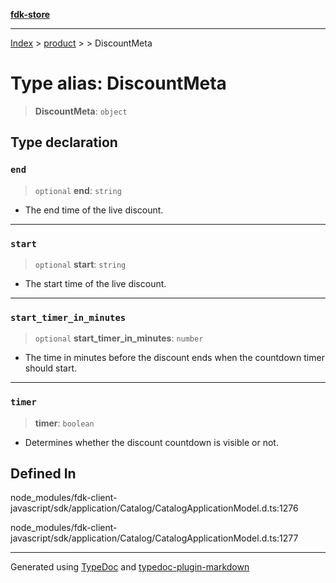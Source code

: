 [**fdk-store**](../../../README.md)
***

[Index](../../../API.md) > [product](../../README.md) > [<internal>](../README.md) > DiscountMeta

# Type alias: DiscountMeta

> **DiscountMeta**: `object`

## Type declaration

### `end`

> `optional` **end**: `string`

- The end time of the live discount.

***

### `start`

> `optional` **start**: `string`

- The start time of the live discount.

***

### `start_timer_in_minutes`

> `optional` **start\_timer\_in\_minutes**: `number`

- The time in minutes before the
discount ends when the countdown timer should start.

***

### `timer`

> **timer**: `boolean`

- Determines whether the discount countdown is
visible or not.

## Defined In

node\_modules/fdk-client-javascript/sdk/application/Catalog/CatalogApplicationModel.d.ts:1276

node\_modules/fdk-client-javascript/sdk/application/Catalog/CatalogApplicationModel.d.ts:1277

***
Generated using [TypeDoc](https://typedoc.org/) and [typedoc-plugin-markdown](https://www.npmjs.com/package/typedoc-plugin-markdown)
